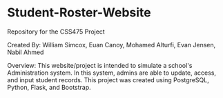 # Student-Roster-Website

Repository for the CSS475 Project

Created By: William Simcox, Euan Canoy, Mohamed Alturfi, Evan Jensen, Nabil Ahmed

Overview: This website/project is intended to simulate a school's Administration system. In this system, admins are able to update, access, and input student records. This project was created using PostgreSQL, Python, Flask, and Bootstrap. 
